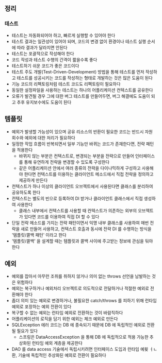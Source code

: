 ## 정리

### 테스트

* 테스트는 자동화되어야 하고, 빠르게 실행할 수 있어야 한다
* 테스트 결과는 일관성이 있어야 되며, 코드의 변경 없이 환경이나 테스트 실행 순서에 따라 결과가 달라지면 안된다
* 테스트는 포괄적으로 작성해야 한다
* 코드 작성과 테스트 수행의 간격이 짧을수록 좋다
* 테스트하기 쉬운 코드가 좋은 코드이다
* 테스트 주도 개발(Test-Driven-Development) 방법을 통해 테스트를 먼저 작성하고 테스트를 성공시키는 코드를 작성하는 형태로 개발하는 것은 많은 도움이 된다
* 기능 코드의 리펙토링처럼 테스트 코드도 리펙토링이 필요하다
* 동일한 설정파일을 사용하는 테스트는 하나의 어플리케이션 컨텍스트를 공유한다
* 오류가 발견될 경우 그에 대한 버그 테스트를 만들어두면, 버그 해결에도 도움이 되고 추후 유지보수에도 도움이 된다

## 템플릿

* 예외가 발생할 가능성이 있으며 공유 리소스의 반환이 필요한 코드는 반드시 자원 회수와 예외에 대한 처리가 필요하다
* 일정한 작업 흐름이 반복되면서 일부 기능만 바뀌는 코드가 존재한다면, 전략 패턴을 적용한다
  * 바뀌지 않는 부분은 컨텍스트로, 변경되는 부분을 전략으로 만들어 인터페이스를 통해 유연하게 전략을 변경할 수 있도록 구성한다
  * 같은 어플리케이션 안에서 여러 종류의 전략을 다이나믹하게 구성하고 사용해야 한다면 컨텍스트를 이용하는 클라이언트 메소드에서 직접 전략을 정의하고 제공하게 만든다
* 컨텍스트가 하나 이상의 클라이언트 오브젝트에서 사용된다면 클래스를 분리하여 공유하도록 한다
* 컨텍스트는 별도의 빈으로 등록하여 DI 받거나 클라이언트 클래스에서 직접 생성하여 사용한다
  * 클래스 내부에서 컨텍스트를 사용할 때 컨텍스트가 의존하는 외부의 오브젝트가 있다면 코드를 이용하여 직접 DI 할 수 있다
* 단일 전략 메소드를 가지는 전략 패턴이면서 익명 내부 클래스를 사용하여 매번 전략을 새로 만들어 사용하고, 컨텍스트 호출과 동시에 전략 DI 를 수행하는 방식을 '템플릿/콜백 패턴' 이라고 한다
* '템플릿/콜백' 을 설계할 때는 템플릿과 콜백 사이에 주고받는 정보에 관심을 둬야 한다

## 예외

* 예외를 잡아서 아무런 조취를 취하지 않거나 의미 없는 throws 선언을 남발하는 것은 위험하다
* 예외는 복구하거나 예외처리 오브젝트로 의도적으로 전달하거나 적절한 예외로 전환해야 한다
* 좀더 의미 있는 예외로 변경하거나, 불필요한 catch/throws 를 피하기 위해 런타임 예외로 포장하는 예외 전환이 있다
* 복구할 수 없는 예외는 런타임 예외로 전환하는 것이 바람직하다
* 어플리케이션의 로직을 담기 위한 예외는 체크 예외로 만든다
* SQLException 에러 코드는 DB 에 종속되기 때문에 DB 에 독립적인 예외로 전환될 필요가 있다
  * 스프링은 DataAccessException 을 통해 DB 에 독립적으로 적용 가능한 추상화된 런타임 예외 계층을 제공한다
* DAO 를 data access 기술에서 독립시키려면 인터페이스 도입과 런타임 예욎 ㅓㄴ환, 기술에 독립적인 추상화된 예외로 전환이 필요하다
